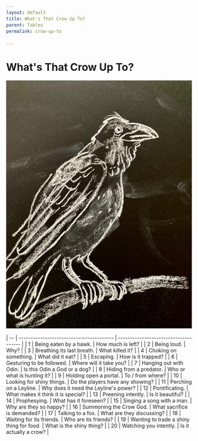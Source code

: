 ```yaml
---
layout: default
title: What's That Crow Up To?
parent: Tables
permalink: crow-up-to

---
```


# What's That Crow Up To?

![crow](/img/crow.jpg)	

| -- | ---------------------------------------- | ------------------------------------- |
| 1  | Being eaten by a hawk.                   | How much is left?                     |
| 2  | Being loud.                              | Why?                                  |
| 3  | Breathing its last breath.               | What killed it?                       |
| 4  | Choking on something.                    | What did it eat?                      |
| 5  | Escaping.                                | How is it trapped?                    |
| 6  | Gesturing to be followed.                | Where will it take you?               |
| 7  | Hanging out with Odin.                   | Is this Odin a God or a dog?          |
| 8  | Hiding from a predator.                  | Who or what is hunting it?            |
| 9  | Holding open a portal.                   | To / from where?                      |
| 10 | Looking for shiny things.                | Do the players have any showing?      |
| 11 | Perching on a Leyline.                   | Why does it need the Leyline's power? |
| 12 | Pontificating.                           | What makes it think it is special?    |
| 13 | Preening intently.                       | Is it beautiful?                      |
| 14 | Prophesying.                             | What has it foreseen?                 |
| 15 | Singing a song with a man.               | Why are they so happy?                |
| 16 | Summoning the Crow God.                  | What sacrifice is demanded?           |
| 17 | Talking to a fox.                        | What are they discussing?             |
| 18 | Waiting for its friends.                 | Who are its friends?                  |
| 19 | Wanting to trade a shiny thing for food. | What is the shiny thing?              |
| 20 | Watching you intently.                   | Is it actually a crow?                |